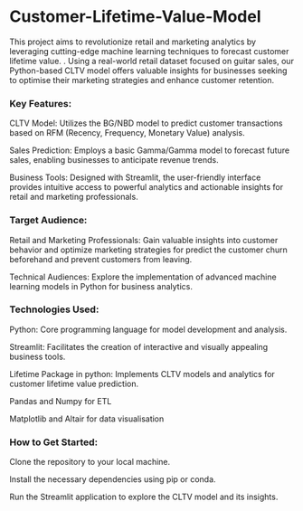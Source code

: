 # Customer-Lifetime-Value-Model
This project aims to revolutionize retail and marketing analytics by leveraging cutting-edge machine learning techniques to forecast customer lifetime value. . Using a real-world retail dataset focused on guitar sales, our Python-based CLTV model offers valuable insights for businesses seeking to optimise their marketing strategies and enhance customer retention.

### Key Features:
CLTV Model: Utilizes the BG/NBD model to predict customer transactions based on RFM (Recency, Frequency, Monetary Value) analysis.

Sales Prediction: Employs a basic Gamma/Gamma model to forecast future sales, enabling businesses to anticipate revenue trends.

Business Tools: Designed with Streamlit, the user-friendly interface provides intuitive access to powerful analytics and actionable insights for retail and marketing professionals.

### Target Audience:
Retail and Marketing Professionals: Gain valuable insights into customer behavior and optimize marketing strategies for predict the customer churn beforehand and prevent customers from leaving.

Technical Audiences: Explore the implementation of advanced machine learning models in Python for business analytics.

### Technologies Used:
Python: Core programming language for model development and analysis.

Streamlit: Facilitates the creation of interactive and visually appealing business tools.

Lifetime Package in python: Implements CLTV models and analytics for customer lifetime value prediction.

Pandas and Numpy for ETL

Matplotlib and Altair for data visualisation


### How to Get Started:
Clone the repository to your local machine.

Install the necessary dependencies using pip or conda.

Run the Streamlit application to explore the CLTV model and its insights.

